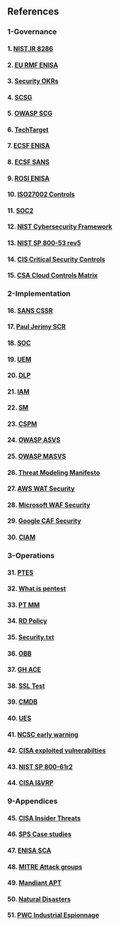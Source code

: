 ## References

### 1-Governance

#### 1. [NIST.IR 8286](https://doi.org/10.6028/NIST.IR.8286)
#### 2. [EU RMF ENISA](https://www.enisa.europa.eu/publications/interoperable-eu-risk-management-framework)
#### 3. [Security OKRs](https://alsmola.medium.com/building-effective-security-okrs-94f249230a39)
#### 4. [SCSG](https://securitychampionsuccessguide.org/)
#### 5. [OWASP SCG](https://owasp.org/www-project-security-champions-guidebook/)
#### 6. [TechTarget](https://www.techtarget.com/searchsecurity/tip/15-benefits-of-outsourcing-your-cybersecurity-operations)
#### 7. [ECSF ENISA](https://www.enisa.europa.eu/topics/education/european-cybersecurity-skills-framework)
#### 8. [ECSF SANS](https://www.sans.org/ecsf-framework/)
#### 9. [ROSI ENISA](https://www.enisa.europa.eu/publications/introduction-to-return-on-security-investment)
#### 10. [ISO27002 Controls](https://www.iso27001security.com/html/27002.html)
#### 11. [SOC2](https://www.itgovernance.eu/nl-nl/soc-audits-and-reporting-nl)
#### 12. [NIST Cybersecurity Framework](https://www.nist.gov/cyberframework)
#### 13. [NIST SP 800-53 rev5](https://csrc.nist.gov/pubs/sp/800/53/r5/upd1/final)
#### 14. [CIS Critical Security Controls](https://www.cisecurity.org/controls)
#### 15. [CSA Cloud Controls Matrix](https://cloudsecurityalliance.org/research/cloud-controls-matrix/)

### 2-Implementation

#### 16. [SANS CSSR](https://www.sans.org/cyber-security-skills-roadmap)
#### 17. [Paul Jerimy SCR](https://pauljerimy.com/security-certification-roadmap/)
#### 18. [SOC](https://www.isaca.org/resources/isaca-journal/issues/2021/volume-5/the-evolution-of-security-operations-and-strategies-for-building-an-effective-soc)
#### 19. [UEM](https://www.gartner.com/reviews/market/unified-endpoint-management-tools)
#### 20. [DLP](https://reciprocity.com/blog/best-practices-for-data-loss-prevention)
#### 21. [IAM](https://www.cyberark.com/what-is/iam/)
#### 22. [SM](https://www.g2.com/categories/secrets-management-tools)
#### 23. [CSPM](https://www.aquasec.com/cloud-native-academy/cspm/cloud-security-solutions-cwpp-cspm-casb-and-more/#CSPM)
#### 24. [OWASP ASVS](https://owasp.org/www-project-application-security-verification-standard/)
#### 25. [OWASP MASVS](https://mas.owasp.org/MASVS/)
#### 26. [Threat Modeling Manifesto](https://www.threatmodelingmanifesto.org/)
#### 27. [AWS WAT Security](https://docs.aws.amazon.com/wellarchitected/latest/security-pillar)
#### 28. [Microsoft WAF Security](https://learn.microsoft.com/en-us/azure/architecture/framework/security/)
#### 29. [Google CAF Security](https://cloud.google.com/architecture/framework/security)
#### 30. [CIAM](https://www.cyberark.com/what-is/ciam/)

### 3-Operations

#### 31. [PTES](http://www.pentest-standard.org/index.php/PTES_Technical_Guidelines)
#### 32. [What is pentest](https://www.synopsys.com/glossary/what-is-penetration-testing.html)
#### 33. [PT MM](https://github.com/5bhuv4n35h/pentestmindmap)
#### 34. [RD Policy](https://responsibledisclosure.nl/en)
#### 35. [Security.txt](https://securitytxt.org)
#### 36. [OBB](https://www.openbugbounty.org)
#### 37. [GH ACE](https://github.com/dastergon/awesome-chaos-engineering)
#### 38. [SSL Test](https://www.ssllabs.com/ssltest/)
#### 39. [CMDB](https://www.atlassian.com/itsm/it-asset-management/cmdb)
#### 40. [UES](https://expertinsights.com/insights/what-is-unified-endpoint-security/)
#### 41. [NCSC early warning](https://www.earlywarning.service.ncsc.gov.uk/)
#### 42. [CISA exploited vulnerabilties](https://public.govdelivery.com/accounts/USDHSCISA/subscriber/new)
#### 43. [NIST SP 800-61r2](https://csrc.nist.gov/publications/detail/sp/800-61/rev-2/final)
#### 44. [CISA I&VRP](https://www.cisa.gov/sites/default/files/publications/Federal_Government_Cybersecurity_Incident_and_Vulnerability_Response_Playbooks_508C.pdf)

### 9-Appendices

#### 45. [CISA Insider Threats](https://www.cisa.gov/topics/physical-security/insider-threat-mitigation)
#### 46. [SPS Case studies](https://www.signpostsix.com/insights/case-studies/)
#### 47. [ENISA SCA](https://www.enisa.europa.eu/publications/threat-landscape-for-supply-chain-attacks)
#### 48. [MITRE Attack groups](https://attack.mitre.org/groups/)
#### 49. [Mandiant APT](https://www.mandiant.com/resources/insights/apt-groups)
#### 50. [Natural Disasters](https://ourworldindata.org/natural-disasters)
#### 51. [PWC Industrial Espionnage](https://www.pwc.com/it/it/publications/docs/study-on-the-scale-and-Impact.pdf)
